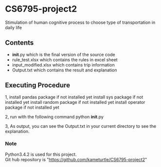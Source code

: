 # CS6795-project2
Stimulation of human cognitive process to choose type of transportation in daily life

## Contents
 - __init__.py which is the final version of the source code
 - rule_test.xlsx which contains the rules in excel sheet
 - input_modified.xlsx which contains trip information
 - Output.txt which contains the result and explanation 

## Executing Procedure
1, install pandas package if not installed yet
   install sys package if not installed yet
   install random package if not installed yet
   install operator package if not installed yet

2, run with the following command 
   python __init__.py

3, As output, you can see the Output.txt in your current directory to see the explanation. 

### Note
Python3.4.2 is used for this project.\
Git hub repository is "https://github.com/kameturtle/CS6795-project2"
